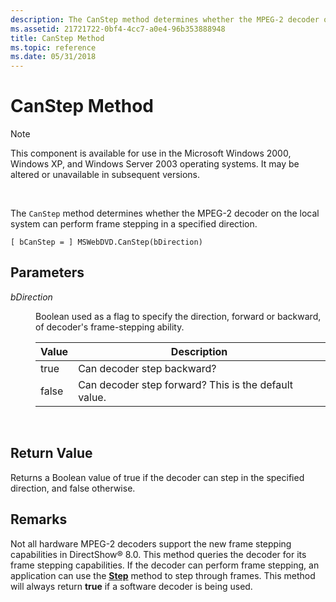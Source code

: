 ```yaml
---
description: The CanStep method determines whether the MPEG-2 decoder on the local system can perform frame stepping in a specified direction.
ms.assetid: 21721722-0bf4-4cc7-a0e4-96b353888948
title: CanStep Method
ms.topic: reference
ms.date: 05/31/2018
---
```


# CanStep Method

> [!Note]  
> This component is available for use in the Microsoft Windows 2000, Windows XP, and Windows Server 2003 operating systems. It may be altered or unavailable in subsequent versions.

 

The `CanStep` method determines whether the MPEG-2 decoder on the local system can perform frame stepping in a specified direction.

``` syntax
[ bCanStep = ] MSWebDVD.CanStep(bDirection)
```

## Parameters

<dl> <dt>

<span id="bDirection"></span><span id="bdirection"></span><span id="BDIRECTION"></span>*bDirection*
</dt> <dd>

Boolean used as a flag to specify the direction, forward or backward, of decoder's frame-stepping ability.



| Value | Description                                          |
|-------|------------------------------------------------------|
| true  | Can decoder step backward?                           |
| false | Can decoder step forward? This is the default value. |



 

</dd> </dl>

## Return Value

Returns a Boolean value of true if the decoder can step in the specified direction, and false otherwise.

## Remarks

Not all hardware MPEG-2 decoders support the new frame stepping capabilities in DirectShow® 8.0. This method queries the decoder for its frame stepping capabilities. If the decoder can perform frame stepping, an application can use the [**Step**](step-method.md) method to step through frames. This method will always return **true** if a software decoder is being used.

 

 



